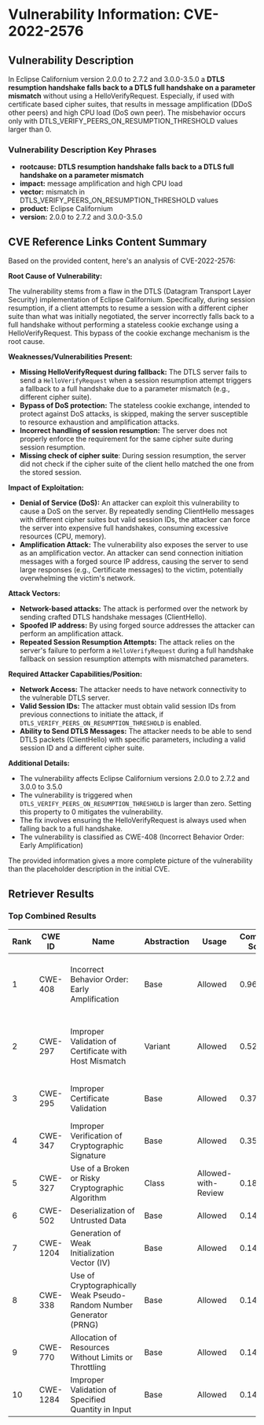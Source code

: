 # Vulnerability Information: CVE-2022-2576

## Vulnerability Description
In Eclipse Californium version 2.0.0 to 2.7.2 and 3.0.0-3.5.0 a **DTLS resumption handshake falls back to a DTLS full handshake on a parameter mismatch** without using a HelloVerifyRequest. Especially, if used with certificate based cipher suites, that results in message amplification (DDoS other peers) and high CPU load (DoS own peer). The misbehavior occurs only with DTLS_VERIFY_PEERS_ON_RESUMPTION_THRESHOLD values larger than 0.

### Vulnerability Description Key Phrases
- **rootcause:** **DTLS resumption handshake falls back to a DTLS full handshake on a parameter mismatch**
- **impact:** message amplification and high CPU load
- **vector:** mismatch in DTLS_VERIFY_PEERS_ON_RESUMPTION_THRESHOLD values
- **product:** Eclipse Californium
- **version:** 2.0.0 to 2.7.2 and 3.0.0-3.5.0

## CVE Reference Links Content Summary
Based on the provided content, here's an analysis of CVE-2022-2576:

**Root Cause of Vulnerability:**

The vulnerability stems from a flaw in the DTLS (Datagram Transport Layer Security) implementation of Eclipse Californium. Specifically, during session resumption, if a client attempts to resume a session with a different cipher suite than what was initially negotiated, the server incorrectly falls back to a full handshake without performing a stateless cookie exchange using a HelloVerifyRequest. This bypass of the cookie exchange mechanism is the root cause.

**Weaknesses/Vulnerabilities Present:**

*   **Missing HelloVerifyRequest during fallback:** The DTLS server fails to send a `HelloVerifyRequest` when a session resumption attempt triggers a fallback to a full handshake due to a parameter mismatch (e.g., different cipher suite).
*   **Bypass of DoS protection:** The stateless cookie exchange, intended to protect against DoS attacks, is skipped, making the server susceptible to resource exhaustion and amplification attacks.
*   **Incorrect handling of session resumption:** The server does not properly enforce the requirement for the same cipher suite during session resumption.
*  **Missing check of cipher suite**: During session resumption, the server did not check if the cipher suite of the client hello matched the one from the stored session.

**Impact of Exploitation:**

*   **Denial of Service (DoS):** An attacker can exploit this vulnerability to cause a DoS on the server. By repeatedly sending ClientHello messages with different cipher suites but valid session IDs, the attacker can force the server into expensive full handshakes, consuming excessive resources (CPU, memory).
*   **Amplification Attack:** The vulnerability also exposes the server to use as an amplification vector. An attacker can send connection initiation messages with a forged source IP address, causing the server to send large responses (e.g., Certificate messages) to the victim, potentially overwhelming the victim's network.

**Attack Vectors:**

*   **Network-based attacks:** The attack is performed over the network by sending crafted DTLS handshake messages (ClientHello).
*   **Spoofed IP address:** By using forged source addresses the attacker can perform an amplification attack.
*   **Repeated Session Resumption Attempts:** The attack relies on the server's failure to perform a `HelloVerifyRequest` during a full handshake fallback on session resumption attempts with mismatched parameters.

**Required Attacker Capabilities/Position:**

*   **Network Access:** The attacker needs to have network connectivity to the vulnerable DTLS server.
*   **Valid Session IDs:** The attacker must obtain valid session IDs from previous connections to initiate the attack, if `DTLS_VERIFY_PEERS_ON_RESUMPTION_THRESHOLD` is enabled.
*   **Ability to Send DTLS Messages:** The attacker needs to be able to send DTLS packets (ClientHello) with specific parameters, including a valid session ID and a different cipher suite.

**Additional Details:**

*   The vulnerability affects Eclipse Californium versions 2.0.0 to 2.7.2 and 3.0.0 to 3.5.0
*   The vulnerability is triggered when  `DTLS_VERIFY_PEERS_ON_RESUMPTION_THRESHOLD` is larger than zero. Setting this property to 0 mitigates the vulnerability.
*   The fix involves ensuring the HelloVerifyRequest is always used when falling back to a full handshake.
*   The vulnerability is classified as CWE-408 (Incorrect Behavior Order: Early Amplification)

The provided information gives a more complete picture of the vulnerability than the placeholder description in the initial CVE.

## Retriever Results

### Top Combined Results

| Rank | CWE ID | Name | Abstraction | Usage | Combined Score | Retrievers | Individual Scores |
|------|--------|------|-------------|-------|---------------|------------|-------------------|
| 1 | CWE-408 | Incorrect Behavior Order: Early Amplification | Base | Allowed | 0.9622 | dense, sparse, graph | dense: 0.520, sparse: 0.893, graph: 0.535 |
| 2 | CWE-297 | Improper Validation of Certificate with Host Mismatch | Variant | Allowed | 0.5297 | dense, sparse, graph | dense: 0.412, sparse: 0.250, graph: 0.628 |
| 3 | CWE-295 | Improper Certificate Validation | Base | Allowed | 0.3790 | sparse, graph | sparse: 0.275, graph: 0.620 |
| 4 | CWE-347 | Improper Verification of Cryptographic Signature | Base | Allowed | 0.3571 | sparse, graph | sparse: 0.274, graph: 0.560 |
| 5 | CWE-327 | Use of a Broken or Risky Cryptographic Algorithm | Class | Allowed-with-Review | 0.1847 | sparse, graph | sparse: 0.284, graph: 0.426 |
| 6 | CWE-502 | Deserialization of Untrusted Data | Base | Allowed | 0.1489 | sparse | sparse: 0.260 |
| 7 | CWE-1204 | Generation of Weak Initialization Vector (IV) | Base | Allowed | 0.1482 | sparse | sparse: 0.259 |
| 8 | CWE-338 | Use of Cryptographically Weak Pseudo-Random Number Generator (PRNG) | Base | Allowed | 0.1477 | sparse | sparse: 0.258 |
| 9 | CWE-770 | Allocation of Resources Without Limits or Throttling | Base | Allowed | 0.1474 | sparse | sparse: 0.258 |
| 10 | CWE-1284 | Improper Validation of Specified Quantity in Input | Base | Allowed | 0.1472 | sparse | sparse: 0.257 |

